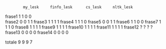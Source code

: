 			my_lesk		finfo_lesk		cs_lesk		nltk_lesk
frase1 			1			1				0			0	
frase2 			0			0				1			1
frase3 			1			1				1			1
frase4 			1			1				1			0
frase5 			0			0				1			1
frase6 			1			1				0			0
frase7 			1			1				1			0
frase8 			1			1				1			1
frase9 			1			1				1			1
frase10			1			1				1			1
frase11			1			1				1			1
frase12			?			?				?			?
frase13			0			0				0			0
frase14			0			0				0			0

totale			9			9				9			7